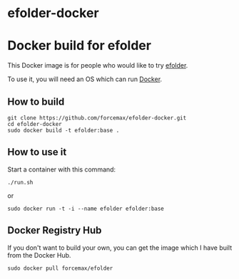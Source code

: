 efolder-docker
==============
# Docker build for efolder

This Docker image is for people who would like to try
[efolder](https://github.com/forcemax/efolder).

To use it, you will need an OS which can run
[Docker](http://docker.io).


## How to build

```
git clone https://github.com/forcemax/efolder-docker.git
cd efolder-docker
sudo docker build -t efolder:base .
```


## How to use it

Start a container with this command:

```
./run.sh
```
or
```
sudo docker run -t -i --name efolder efolder:base
```


## Docker Registry Hub

If you don't want to build your own, you can get the image which I
have built from the Docker Hub.

```
sudo docker pull forcemax/efolder
```
